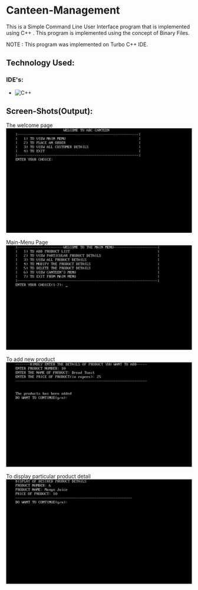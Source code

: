 # Canteen-Management

This is a Simple Command Line User Interface program that is implemented using C++ . 
This program is implemented using the concept of Binary Files.

NOTE : This program was implemented on Turbo C++ IDE.

## Technology Used:
### IDE's:
- ![C++](https://img.shields.io/badge/c++-%2300599C.svg?style=for-the-badge&logo=c%2B%2B&logoColor=white)

## Screen-Shots(Output):
The welcome page
<img src="https://github.com/Kumar-laxmi/Canteen-Management/blob/main/SCREEN-SHOTS/SS1.png" />

Main-Menu Page
<img src="https://github.com/Kumar-laxmi/Canteen-Management/blob/main/SCREEN-SHOTS/SS2.png" />

To add new product
<img src="https://github.com/Kumar-laxmi/Canteen-Management/blob/main/SCREEN-SHOTS/SS3.png" />

To display particular product detail
<img src="https://github.com/Kumar-laxmi/Canteen-Management/blob/main/SCREEN-SHOTS/SS4.png" />
